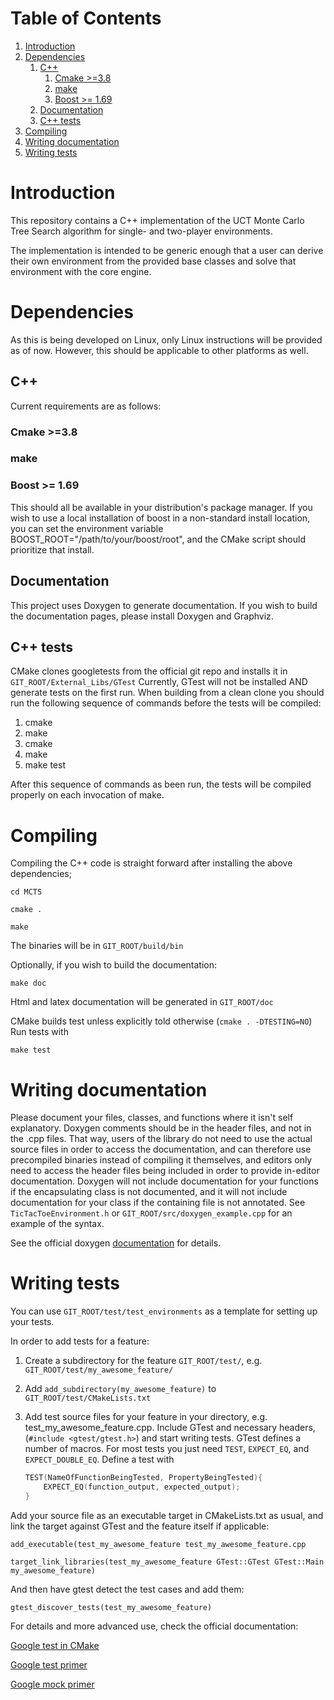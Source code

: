 # Table of Contents

1.  [Introduction](#orgb122b4e)
2.  [Dependencies](#orga29a715)
    1.  [C++](#orgcc7cf4b)
        1.  [Cmake >=3.8](#org9ee80cc)
        2.  [make](#orga53c588)
        3.  [Boost >= 1.69](#org575e90f)
    2.  [Documentation](#orgbaf8d75)
    3.  [C++ tests](#orgf5cdb1c)
3.  [Compiling](#org6145dc7)
4.  [Writing documentation](#orgeceebe6)
5.  [Writing tests](#org4e63229)



<a id="orgb122b4e"></a>

# Introduction

This repository contains a C++ implementation of the UCT Monte Carlo Tree
Search algorithm for single- and two-player environments.

The implementation is intended to be generic enough that a user can
derive their own environment from the provided base classes and solve
that environment with the core engine.


<a id="orga29a715"></a>

# Dependencies

As this is being developed on Linux, only Linux instructions will be
provided as of now. However, this should be applicable to other
platforms as well.


<a id="orgcc7cf4b"></a>

## C++

Current requirements are as follows:


<a id="org9ee80cc"></a>

### Cmake >=3.8


<a id="orga53c588"></a>

### make


<a id="org575e90f"></a>

### Boost >= 1.69

This should all be available in your distribution's package manager.
If you wish to use a local installation of boost in a non-standard
install location, you can set the environment variable
BOOST\_ROOT="/path/to/your/boost/root", and the CMake script should
prioritize that install.


<a id="orgbaf8d75"></a>

## Documentation

This project uses Doxygen to generate documentation. If you wish to
build the documentation pages, please install Doxygen and Graphviz.


<a id="orgf5cdb1c"></a>

## C++ tests

CMake clones googletests from the official git repo and installs it in
`GIT_ROOT/External_Libs/GTest` Currently, GTest will not be installed
AND generate tests on the first run. When building from a clean clone
you should run the following sequence of commands before the tests
will be compiled:

1.  cmake
2.  make
3.  cmake
4.  make
5.  make test

After this sequence of commands as been run, the tests will be
compiled properly on each invocation of make.


<a id="org6145dc7"></a>

# Compiling

Compiling the C++ code is straight forward after installing the above dependencies;

`cd MCTS`

`cmake .`

`make`

The binaries will be in `GIT_ROOT/build/bin`

Optionally, if you wish to build the documentation:

`make doc`

Html and latex documentation will be generated in `GIT_ROOT/doc`

CMake builds test unless explicitly told otherwise (`cmake . -DTESTING=NO`)
Run tests with

`make test`


<a id="orgeceebe6"></a>

# Writing documentation

Please document your files, classes, and functions where it isn't
self explanatory. Doxygen comments should be in the header files,
and not in the .cpp files. That way, users of the library do not
need to use the actual source files in order to access the
documentation, and can therefore use precompiled binaries instead of
compiling it themselves, and editors only need to access the header
files being included in order to provide in-editor documentation.
Doxygen will not include documentation for your functions if the
encapsulating class is not documented, and it will not include
documentation for your class if the containing file is not
annotated. See `TicTacToeEnvironment.h` or
`GIT_ROOT/src/doxygen_example.cpp` for an example of the
syntax.

See the official doxygen [documentation](<http://www.doxygen.nl/manual/>) for details.


<a id="org4e63229"></a>

# Writing tests

You can use `GIT_ROOT/test/test_environments` as a template for
setting up your tests.

In order to add tests for a feature:

1.  Create a subdirectory for the feature `GIT_ROOT/test/`, e.g.
    `GIT_ROOT/test/my_awesome_feature/`
2.  Add `add_subdirectory(my_awesome_feature)` to
    `GIT_ROOT/test/CMakeLists.txt`
3.  Add test source files for your feature in your directory, e.g.
    test\_my\_awesome\_feature.cpp. Include GTest and necessary headers,
    (`#include <gtest/gtest.h>`) and start writing tests. GTest defines
    a number of macros. For most tests you just need `TEST`,
    `EXPECT_EQ`, and `EXPECT_DOUBLE_EQ`. Define a test with

    ``` C++
    TEST(NameOfFunctionBeingTested, PropertyBeingTested){
        EXPECT_EQ(function_output, expected_output);
    }
    ```

Add your source file as an executable target in CMakeLists.txt as usual,
and link the target against GTest and the feature itself if applicable:

`add_executable(test_my_awesome_feature test_my_awesome_feature.cpp`

`target_link_libraries(test_my_awesome_feature GTest::GTest GTest::Main my_awesome_feature)`

And then have gtest detect the test cases and add them:

`gtest_discover_tests(test_my_awesome_feature)`

For details and more advanced use, check the official documentation:

[Google test in CMake](<https://cmake.org/cmake/help/v3.15/module/GoogleTest.html>)

[Google test primer](<https://github.com/google/googletest/blob/master/googletest/docs/primer.md>)

[Google mock primer](<https://github.com/google/googletest/blob/master/googlemock/README.md>)
